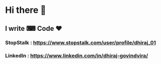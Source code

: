# Hi there 👋


## I write ⌨ Code ♥
###    StopStalk : https://www.stopstalk.com/user/profile/dhiraj_01
    
###    Linkedln : https://www.linkedin.com/in/dhiraj-govindvira/

<!--
**Dhiraj-01/Dhiraj-01** is a ✨ _special_ ✨ repository because its `README.md` (this file) appears on your GitHub profile.

Here are some ideas to get you started:

- 🔭 I’m currently working on ...
- 🌱 I’m currently learning ...
- 👯 I’m looking to collaborate on ...
- 🤔 I’m looking for help with ...
- 💬 Ask me about ...
- 📫 How to reach me: ...
- 😄 Pronouns: ...
- ⚡ Fun fact: ...
-->
